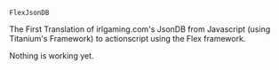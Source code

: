 	FlexJsonDB

The First Translation of irlgaming.com's JsonDB from Javascript (using Titanium's Framework) to actionscript using the Flex framework.

Nothing is working yet.
